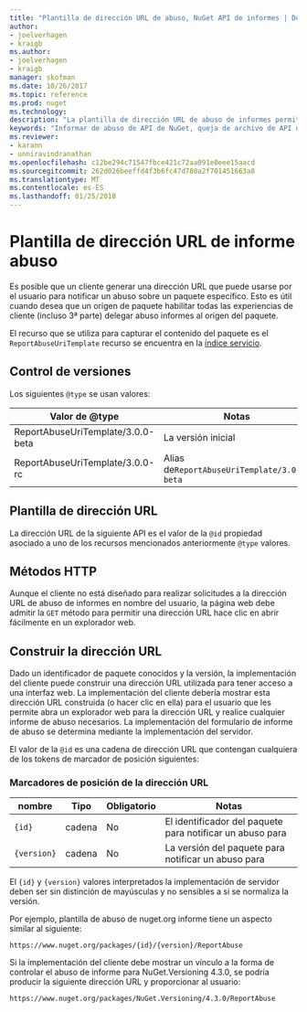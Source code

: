 ```yaml
---
title: "Plantilla de dirección URL de abuso, NuGet API de informes | Documentos de Microsoft"
author:
- joelverhagen
- kraigb
ms.author:
- joelverhagen
- kraigb
manager: skofman
ms.date: 10/26/2017
ms.topic: reference
ms.prod: nuget
ms.technology: 
description: "La plantilla de dirección URL de abuso de informes permite a los clientes mostrar un vínculo de abuso del informe en su interfaz de usuario."
keywords: "Informar de abuso de API de NuGet, queja de archivo de API de NuGet, plantilla de dirección URL de informe NuGet.org"
ms.reviewer:
- karann
- unniravindranathan
ms.openlocfilehash: c12be294c71547fbce421c72aa091e0eee15aacd
ms.sourcegitcommit: 262d026beeffd4f3b6fc47d780a2f701451663a8
ms.translationtype: MT
ms.contentlocale: es-ES
ms.lasthandoff: 01/25/2018
---
```

# <a name="report-abuse-url-template"></a>Plantilla de dirección URL de informe abuso

Es posible que un cliente generar una dirección URL que puede usarse por el usuario para notificar un abuso sobre un paquete específico. Esto es útil cuando desea que un origen de paquete habilitar todas las experiencias de cliente (incluso 3ª parte) delegar abuso informes al origen del paquete.

El recurso que se utiliza para capturar el contenido del paquete es el `ReportAbuseUriTemplate` recurso se encuentra en la [índice servicio](service-index.md).

## <a name="versioning"></a>Control de versiones

Los siguientes `@type` se usan valores:

Valor de @type                       | Notas
--------------------------------- | -----
ReportAbuseUriTemplate/3.0.0-beta | La versión inicial
ReportAbuseUriTemplate/3.0.0-rc   | Alias de`ReportAbuseUriTemplate/3.0.0-beta`

## <a name="url-template"></a>Plantilla de dirección URL

La dirección URL de la siguiente API es el valor de la `@id` propiedad asociado a uno de los recursos mencionados anteriormente `@type` valores.

## <a name="http-methods"></a>Métodos HTTP

Aunque el cliente no está diseñado para realizar solicitudes a la dirección URL de abuso de informes en nombre del usuario, la página web debe admitir la `GET` método para permitir una dirección URL hace clic en abrir fácilmente en un explorador web.

## <a name="construct-the-url"></a>Construir la dirección URL

Dado un identificador de paquete conocidos y la versión, la implementación del cliente puede construir una dirección URL utilizada para tener acceso a una interfaz web. La implementación del cliente debería mostrar esta dirección URL construida (o hacer clic en ella) para el usuario que les permite abra un explorador web para la dirección URL y realice cualquier informe de abuso necesarios. La implementación del formulario de informe de abuso se determina mediante la implementación del servidor.

El valor de la `@id` es una cadena de dirección URL que contengan cualquiera de los tokens de marcador de posición siguientes:

### <a name="url-placeholders"></a>Marcadores de posición de la dirección URL

nombre        | Tipo    | Obligatorio | Notas
----------- | ------- | -------- | -----
`{id}`      | cadena  | No       | El identificador del paquete para notificar un abuso para
`{version}` | cadena  | No       | La versión del paquete para notificar un abuso para

El `{id}` y `{version}` valores interpretados la implementación de servidor deben ser sin distinción de mayúsculas y no sensibles a si se normaliza la versión.

Por ejemplo, plantilla de abuso de nuget.org informe tiene un aspecto similar al siguiente:

    https://www.nuget.org/packages/{id}/{version}/ReportAbuse

Si la implementación del cliente debe mostrar un vínculo a la forma de controlar el abuso de informe para NuGet.Versioning 4.3.0, se podría producir la siguiente dirección URL y proporcionar al usuario:

    https://www.nuget.org/packages/NuGet.Versioning/4.3.0/ReportAbuse
